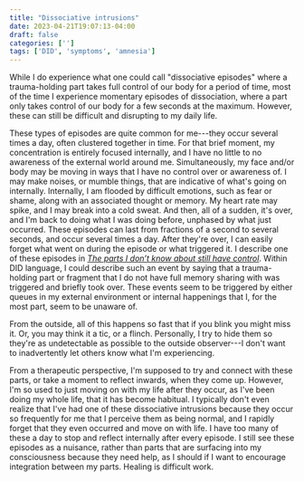 ```yaml
---
title: "Dissociative intrusions"
date: 2023-04-21T19:07:13-04:00
draft: false
categories: ['']
tags: ['DID', 'symptoms', 'amnesia']
---
```


While I do experience what one could call "dissociative episodes" where a trauma-holding part takes full control of our body for a period of time, most of the time I experience momentary episodes of dissociation, where a part only takes control of our body for a few seconds at the maximum. However, these can still be difficult and disrupting to my daily life.

These types of episodes are quite common for me---they occur several times a day, often clustered together in time.
For that brief moment, my concentration is entirely focused internally, and I have no little to no awareness of the external world around me.
Simultaneously, my face and/or body may be moving in ways that I have no control over or awareness of. I may make noises, or mumble things, that are indicative of what's going on internally. 
Internally, I am flooded by difficult emotions, such as fear or shame, along with an associated thought or memory. My heart rate may spike, and I may break into a cold sweat.
And then, all of a sudden, it's over, and I'm back to doing what I was doing before, unphased by what just occurred. 
These episodes can last from fractions of a second to several seconds, and occur several times a day. 
After they're over, I can easily forget what went on during the episode or what triggered it. I describe one of these episodes in _[The parts I don’t know about still have control](/posts/partscontrol/)_.
Within DID language, I could describe such an event by saying that a trauma-holding part or fragment that I do not have full memory sharing with was triggered and briefly took over.
These events seem to be triggered by either queues in my external environment or internal happenings that I, for the most part, seem to be unaware of.

From the outside, all of this happens so fast that if you blink you might miss it. Or, you may think it a tic, or a flinch. Personally, I try to hide them so they're as undetectable as possible to the outside observer---I don't want to inadvertently let others know what I'm experiencing.

From a therapeutic perspective, I'm supposed to try and connect with these parts, or take a moment to reflect inwards, when they come up. However, I'm so used to just moving on with my life after they occur, as I've been doing my whole life, that it has become habitual. I typically don't even realize that I've had one of these dissociative intrusions because they occur so frequently for me that I perceive them as being normal, and I rapidly forget that they even occurred and move on with life. I have too many of these a day to stop and reflect internally after every episode. I still see these episodes as a nuisance, rather than parts that are surfacing into my consciousness because they need help, as I should if I want to encourage integration between my parts. Healing is difficult work.


<!--
I believe these could be categorized as dissociative intrusions.
I don't want to let others know what I'm experiencing.
, especially since I'm so detached from my emotions, which are seemingly held by these parts. 

I wonder if the fact that I experience parts in this way---only seconds at a time, and forgetting them after---is because I'm polyfragmented

While I do experience longer dissociative episodes where I lose my grasp on external reality for longer periods, they're uncommon, whereas these short blips occur daily. 
What exactly that means depends on how "powerful" that part is, or how much that part manages to take over.
I like to call these blips.
I've briefly lost my grasp on external reality. 

Sometimes, a thought will pop up in my head that very momentarily pulls me away from the present. 
Sometimes, this thought pull me in my head 
Sometimes, this part 

Does this sound like an experience you, someone without a dissociative disorder, relate to? I'd imagine that would be the case, at least to an extent. It makes sense to me that these sorts of events are a fundamental part of the human experience. I believe my symptoms are 

There is a spectrum of 

Momentary episodes of dissociation, where a part will very briefly take control of my body, 
-->
